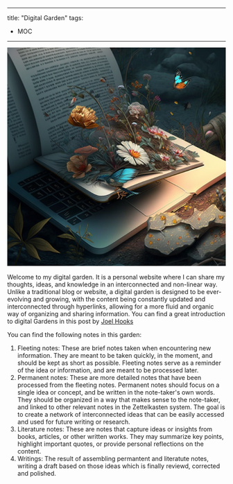 

---
title: "Digital Garden"
tags:
- MOC
---

![digital_garden_midjouney](attachments/digital_garden_midjouney.png)

Welcome to my digital garden. It is a personal website where I can share my thoughts, ideas, and knowledge in an interconnected and non-linear way. Unlike a traditional blog or website, a digital garden is designed to be ever-evolving and growing, with the content being constantly updated and interconnected through hyperlinks, allowing for a more fluid and organic way of organizing and sharing information. You can find a great introduction to digital Gardens in this post by [Joel Hooks](https://joelhooks.com/digital-garden)

You can find the following notes in this garden:
1. Fleeting notes: These are brief notes taken when encountering new information. They are meant to be taken quickly, in the moment, and should be kept as short as possible. Fleeting notes serve as a reminder of the idea or information, and are meant to be processed later.
2. Permanent notes: These are more detailed notes that have been processed from the fleeting notes. Permanent notes should focus on a single idea or concept, and be written in the note-taker's own words. They should be organized in a way that makes sense to the note-taker, and linked to other relevant notes in the Zettelkasten system. The goal is to create a network of interconnected ideas that can be easily accessed and used for future writing or research.
3. Literature notes: These are notes that capture ideas or insights from books, articles, or other written works. They may summarize key points, highlight important quotes, or provide personal reflections on the content.
4.  Writings: The result of assembling permantent and literatute notes, writing a draft based on those ideas which is finally reviewd, corrected and polished.